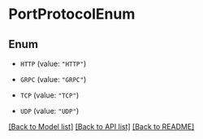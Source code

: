 # PortProtocolEnum

## Enum


* `HTTP` (value: `"HTTP"`)

* `GRPC` (value: `"GRPC"`)

* `TCP` (value: `"TCP"`)

* `UDP` (value: `"UDP"`)


[[Back to Model list]](../README.md#documentation-for-models) [[Back to API list]](../README.md#documentation-for-api-endpoints) [[Back to README]](../README.md)


